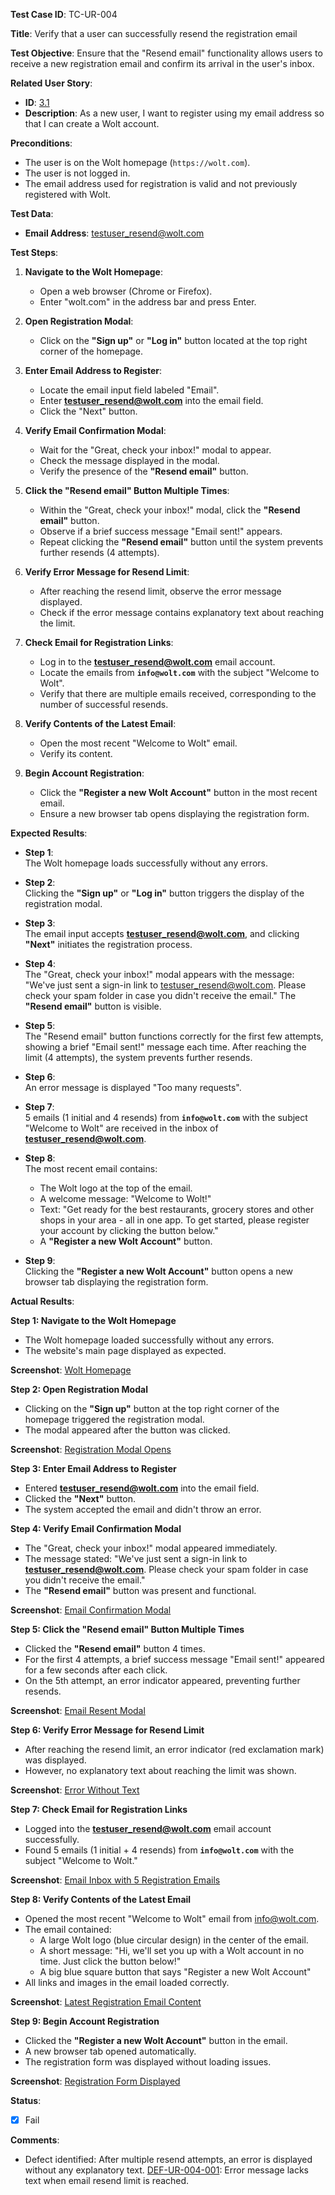 **Test Case ID**: TC-UR-004

**Title**: Verify that a user can successfully resend the registration email

**Test Objective**: Ensure that the "Resend email" functionality allows users to receive a new registration email and confirm its arrival in the user's inbox.

**Related User Story**:

- **ID**: [3.1](../../../requirements/3_User_Stories.md#31-user-registration-and-login)
- **Description**: As a new user, I want to register using my email address so that I can create a Wolt account.

**Preconditions**:

- The user is on the Wolt homepage (`https://wolt.com`).
- The user is not logged in.
- The email address used for registration is valid and not previously registered with Wolt.

**Test Data**:

- **Email Address**: testuser_resend@wolt.com

**Test Steps**:

1. **Navigate to the Wolt Homepage**:
   - Open a web browser (Chrome or Firefox).
   - Enter "wolt.com" in the address bar and press Enter.

2. **Open Registration Modal**:
   - Click on the **"Sign up"** or **"Log in"** button located at the top right corner of the homepage.

3. **Enter Email Address to Register**:
   - Locate the email input field labeled "Email".
   - Enter **testuser_resend@wolt.com** into the email field.
   - Click the "Next" button.

4. **Verify Email Confirmation Modal**:
   - Wait for the "Great, check your inbox!" modal to appear.
   - Check the message displayed in the modal.
   - Verify the presence of the **"Resend email"** button.

5. **Click the "Resend email" Button Multiple Times**:
   - Within the "Great, check your inbox!" modal, click the **"Resend email"** button.
   - Observe if a brief success message "Email sent!" appears.
   - Repeat clicking the **"Resend email"** button until the system prevents further resends (4 attempts).

6. **Verify Error Message for Resend Limit**:
   - After reaching the resend limit, observe the error message displayed.
   - Check if the error message contains explanatory text about reaching the limit.

7. **Check Email for Registration Links**:
   - Log in to the **testuser_resend@wolt.com** email account.
   - Locate the emails from **`info@wolt.com`** with the subject "Welcome to Wolt".
   - Verify that there are multiple emails received, corresponding to the number of successful resends.

8. **Verify Contents of the Latest Email**:
   - Open the most recent "Welcome to Wolt" email.
   - Verify its content.

9. **Begin Account Registration**:
   - Click the **"Register a new Wolt Account"** button in the most recent email.
   - Ensure a new browser tab opens displaying the registration form.

**Expected Results**:

- **Step 1**:  
  The Wolt homepage loads successfully without any errors.

- **Step 2**:  
  Clicking the **"Sign up"** or **"Log in"** button triggers the display of the registration modal.

- **Step 3**:  
  The email input accepts **testuser_resend@wolt.com**, and clicking **"Next"** initiates the registration process.

- **Step 4**:  
  The "Great, check your inbox!" modal appears with the message:
  "We've just sent a sign-in link to testuser_resend@wolt.com. Please check your spam folder in case you didn't receive the email."
  The **"Resend email"** button is visible.

- **Step 5**:  
  The "Resend email" button functions correctly for the first few attempts, showing a brief "Email sent!" message each time. After reaching the limit (4 attempts), the system prevents further resends.

- **Step 6**:  
  An error message is displayed "Too many requests".

- **Step 7**:  
  5 emails (1 initial and 4 resends) from **`info@wolt.com`** with the subject "Welcome to Wolt" are received in the inbox of **testuser_resend@wolt.com**.

- **Step 8**:  
  The most recent email contains:
  - The Wolt logo at the top of the email.
  - A welcome message: "Welcome to Wolt!"
  - Text: "Get ready for the best restaurants, grocery stores and other shops in your area - all in one app. To get started, please register your account by clicking the button below."
  - A **"Register a new Wolt Account"** button.

- **Step 9**:  
  Clicking the **"Register a new Wolt Account"** button opens a new browser tab displaying the registration form.

**Actual Results**:

**Step 1: Navigate to the Wolt Homepage**

- The Wolt homepage loaded successfully without any errors.
- The website's main page displayed as expected.

**Screenshot**: [Wolt Homepage](../../images/TC-UR-004/TC-UR-004_Homepage.png)

**Step 2: Open Registration Modal**

- Clicking on the **"Sign up"** button at the top right corner of the homepage triggered the registration modal.
- The modal appeared after the button was clicked.

**Screenshot**: [Registration Modal Opens](../../images/TC-UR-004/TC-UR-004_Signup_Modal.png)

**Step 3: Enter Email Address to Register**

- Entered **testuser_resend@wolt.com** into the email field.
- Clicked the **"Next"** button.
- The system accepted the email and didn't throw an error.

**Step 4: Verify Email Confirmation Modal**

- The "Great, check your inbox!" modal appeared immediately.
- The message stated: "We've just sent a sign-in link to **testuser_resend@wolt.com**. Please check your spam folder in case you didn't receive the email."
- The **"Resend email"** button was present and functional.

**Screenshot**: [Email Confirmation Modal](../../images/TC-UR-004/TC-UR-004_Email_Sent.png)

**Step 5: Click the "Resend email" Button Multiple Times**

- Clicked the **"Resend email"** button 4 times.
- For the first 4 attempts, a brief success message "Email sent!" appeared for a few seconds after each click.
- On the 5th attempt, an error indicator appeared, preventing further resends.

**Screenshot**: [Email Resent Modal](../../images/TC-UR-004/TC-UR-004_Email_Resent.png)

**Step 6: Verify Error Message for Resend Limit**

- After reaching the resend limit, an error indicator (red exclamation mark) was displayed.
- However, no explanatory text about reaching the limit was shown.

**Screenshot**: [Error Without Text](../../images/defects/DEF-UR-004-001.png)

**Step 7: Check Email for Registration Links**

- Logged into the **testuser_resend@wolt.com** email account successfully.
- Found 5 emails (1 initial + 4 resends) from **`info@wolt.com`** with the subject "Welcome to Wolt."

**Screenshot**: [Email Inbox with 5 Registration Emails](../../images/TC-UR-004/TC-UR-004_Email_Inbox.png)

**Step 8: Verify Contents of the Latest Email**

- Opened the most recent "Welcome to Wolt" email from info@wolt.com.
- The email contained:
  - A large Wolt logo (blue circular design) in the center of the email.
  - A short message: "Hi, we'll set you up with a Wolt account in no time. Just click the button below!"
  - A big blue square button that says "Register a new Wolt Account"
- All links and images in the email loaded correctly.

**Screenshot**: [Latest Registration Email Content](../../images/TC-UR-004/TC-UR-004_Email_Content.png)

**Step 9: Begin Account Registration**

- Clicked the **"Register a new Wolt Account"** button in the email.
- A new browser tab opened automatically.
- The registration form was displayed without loading issues.

**Screenshot**: [Registration Form Displayed](../../images/TC-UR-004/TC-UR-004_Registration_Form.png)

**Status**:

- [X] Fail

**Comments**:

- Defect identified: After multiple resend attempts, an error is displayed without any explanatory text. 
  [DEF-UR-004-001](../../images/defects/DEF-UR-004-001.png): Error message lacks text when email resend limit is reached.